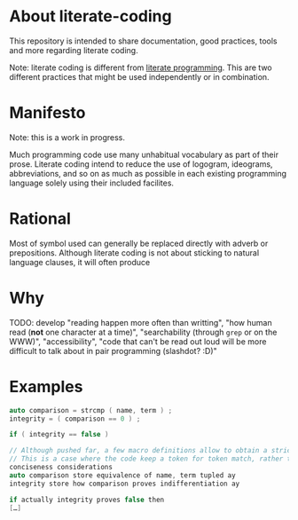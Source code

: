 # About literate-coding

This repository is intended to share documentation, good practices, tools and more regarding literate coding.

Note: literate coding is different from [literate programming](https://en.wikipedia.org/wiki/Literate_programming). This are two different practices that might be used independently or in combination.

# Manifesto
Note: this is a work in progress.

Much programming code use many unhabitual vocabulary as part of their prose. Literate coding intend to reduce the use of logogram, ideograms, abbreviations, and so on as much as possible in each existing programming language solely using their included facilites.

# Rational

Most of symbol used can generally be replaced directly with adverb or prepositions. Although literate coding is not about sticking to natural language clauses, it will often produce



# Why
TODO: develop "reading happen more often than writting", "how human read (**not** one character at a time)", "searchability (through `grep` or on the WWW)", "accessibility", "code that can't be read out loud will be more difficult to talk about in pair programming (slashdot? :D)"

# Examples


```C++
auto comparison = strcmp ( name, term ) ;
integrity = ( comparison == 0 ) ;

if ( integrity == false )
```

```C++
// Although pushed far, a few macro definitions allow to obtain a strict equivalent as follow.
// This is a case where the code keep a token for token match, rather than including 
conciseness considerations
auto comparison store equivalence of name, term tupled ay
integrity store how comparison proves indifferentiation ay

if actually integrity proves false then
[…]
```

